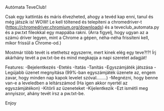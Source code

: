 Autómata TeveClub! 

Csak egy kattintás és máris élvezheted, ahogy a tevéd kap enni, tanul és még játszik is! WOW! 
Le kell töltened és telepíteni a chromedriver-t (https://chromedriver.chromium.org/downloads) és a teveclub_automata.py és a pw.txt fileokkal egy mappába rakni. (Arra figyelj, hogy ugyan az a számú driver legyen, mint a Chrome a gépen, néha-néha frissíteni kell, mikor frissül a Chrome-od.)

Mostmár több tevét is etethetsz egyszerre, mert kinek elég egy teve?!?! Írj akárhány tevét a pw.txt-be és mind megkapja a napi szeretet adagját! 

Features:
-Bejelentkezés
-Etetés
-Itatás
-Tanítás
-Egyszámjáték játszása
-Legújabb üzenet megnyitása (99%-ban egyszámjáték üzenete az, engem zavar, hogy minden nap kapok levelet szóval........)
-Megnézni, hogy benne van-e a leveledben a leltárszámod (Ha igen akkor nyertél az egyszámjátékon)
-Kitörli az üzeneteket
-Kijelentkezik
-Ezt ismétli meg annyiszor, ahány tevét írsz a pw.txt-be.

Enjoy

